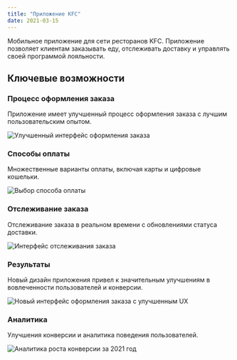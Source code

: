 ```yaml
---
title: "Приложение KFC"
date: 2021-03-15
---
```


Мобильное приложение для сети ресторанов KFC. Приложение позволяет клиентам заказывать еду, отслеживать доставку и управлять своей программой лояльности.

## Ключевые возможности

### Процесс оформления заказа
Приложение имеет улучшенный процесс оформления заказа с лучшим пользовательским опытом.

![](image1.jpg "Улучшенный интерфейс оформления заказа")

### Способы оплаты
Множественные варианты оплаты, включая карты и цифровые кошельки.

![](image2.jpg "Выбор способа оплаты")

### Отслеживание заказа
Отслеживание заказа в реальном времени с обновлениями статуса доставки.

![](image3.jpg "Интерфейс отслеживания заказа")

### Результаты
Новый дизайн приложения привел к значительным улучшениям в вовлеченности пользователей и конверсии.

![](image4.jpg "Новый интерфейс оформления заказа с улучшенным UX")

### Аналитика
Улучшения конверсии и аналитика поведения пользователей.

![](image5.jpg "Аналитика роста конверсии за 2021 год")
